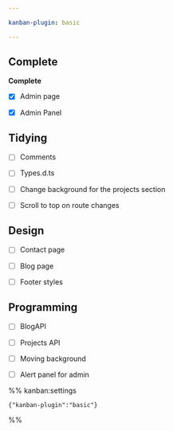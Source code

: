 ```yaml
---

kanban-plugin: basic

---
```


## Complete

**Complete**
- [x] Admin page
- [x] Admin Panel


## Tidying

- [ ] Comments
- [ ] Types.d.ts
- [ ] Change background for the projects section
- [ ] Scroll to top on route changes


## Design

- [ ] Contact page
- [ ] Blog page
- [ ] Footer styles


## Programming

- [ ] BlogAPI
- [ ] Projects API
- [ ] Moving background
- [ ] Alert panel for admin




%% kanban:settings
```
{"kanban-plugin":"basic"}
```
%%